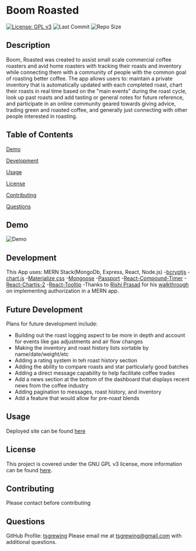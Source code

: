 # Boom Roasted
  [![License: GPL v3](https://img.shields.io/badge/License-GPLv3-blue.svg)](https://www.gnu.org/licenses/gpl-3.0) ![Last Commit](https://img.shields.io/github/last-commit/tsgrewing/boom-roasted) ![Repo Size](https://img.shields.io/github/repo-size/tsgrewing/boom-roasted)

## Description
Boom, Roasted was created to assist small scale commercial coffee roasters and avid home roasters with tracking their roasts and inventory while connecting them with a community of people with the common goal of roasting better coffee. The app allows users to: maintain a private inventory that is automatically updated with each completed roast, chart their roasts in real time based on the "main events" during the roast cycle, look up past roasts and add tasting or general notes for future reference, and participate in an online community geared towards giving advice, trading green and roasted coffee, and generally just connecting with other people interested in roasting. 
  
## Table of Contents
[Demo](#Demo)

[Development](#Development)

[Usage](#Usage)

[License](#License)

[Contributing](#Contributing)

[Questions](#Questions)
  
## Demo
![Demo](/client/src/assets/images/demo.gif)

## Development
This App uses:
MERN Stack(MongoDb, Express, React, Node.js)
-[bcryptjs](https://www.npmjs.com/package/bcryptjs)
-[chart.js](https://www.chartjs.org/)
-[Materialize css](https://materializecss.com/)
-[Mongoose](https://mongoosejs.com/)
-[Passport](http://www.passportjs.org/)
-[React-Compound-Timer](https://github.com/volkov97/react-compound-timer)
-[React-Chartjs-2](https://github.com/jerairrest/react-chartjs-2)
-[React-Tooltip](https://github.com/wwayne/react-tooltip)
-Thanks to [Rishi Prasad](https://github.com/rishipr) for his [walkthrough](https://blog.bitsrc.io/build-a-login-auth-app-with-mern-stack-part-1-c405048e3669) on implementing authorization in a MERN app.

## Future Development
Plans for future development include:
- Building out the roast logging aspect to be more in depth and account for events like gas adjustments and air flow changes
- Making the inventory and roast history lists sortable by name/date/weight/etc
- Adding a rating system in teh roast history section
- Adding the ability to compare roasts and star particularly good batches
- Adding a direct message capability to help facilitate coffee trades 
- Add a news section at the bottom of the dashboard that displays recent news from the coffee industry
- Adding pagination to messages, roast history, and inventory
- Add a feature that would allow for pre-roast blends

## Usage
Deployed site can be found [here](https://boom-roasted.herokuapp.com/)
  
## License
This project is covered under the GNU GPL v3 license, more information can be found [here](https://opensource.org/licenses/GPL-3.0).

## Contributing
Please contact before contributing
 
## Questions 
GitHub Profile: [tsgrewing](http://github.com/tsgrewing)
Please email me at tsgrewing@gmail.com with additional questions.
